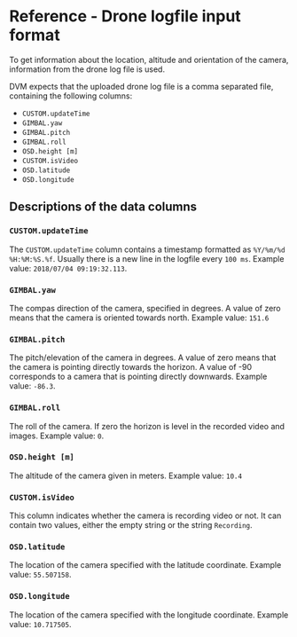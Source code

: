 # Reference - Drone logfile input format
To get information about the location, altitude and orientation of the camera, information from the drone log file is used.

DVM expects that the uploaded drone log file is a comma separated file, containing the following columns:
- `CUSTOM.updateTime`
- `GIMBAL.yaw`
- `GIMBAL.pitch`
- `GIMBAL.roll`
- `OSD.height [m]`
- `CUSTOM.isVideo`
- `OSD.latitude`
- `OSD.longitude`

## Descriptions of the data columns
### `CUSTOM.updateTime`
The `CUSTOM.updateTime` column contains a timestamp formatted as `%Y/%m/%d %H:%M:%S.%f`. Usually there is a new line in the logfile every `100 ms`.
Example value: `2018/07/04 09:19:32.113`.

### `GIMBAL.yaw`
The compas direction of the camera, specified in degrees. A value of zero means that the camera is oriented towards north.
Example value: `151.6`

### `GIMBAL.pitch`
The pitch/elevation of the camera in degrees. A value of zero means that the camera is pointing directly towards the horizon. A value of -90 corresponds to a camera that is pointing directly downwards.
Example value: `-86.3`.

### `GIMBAL.roll`
The roll of the camera. If zero the horizon is level in the recorded video and images.
Example value: `0`.

### `OSD.height [m]`
The altitude of the camera given in meters.
Example value: `10.4`

### `CUSTOM.isVideo`
This column indicates whether the camera is recording video or not. It can contain two values, either the empty string or the string `Recording`.

### `OSD.latitude`
The location of the camera specified with the latitude coordinate.
Example value: `55.507158`.

### `OSD.longitude`
The location of the camera specified with the longitude coordinate.
Example value: `10.717505`.
